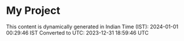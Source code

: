 # My Project

This content is dynamically generated in Indian Time (IST): 2024-01-01 00:29:46 IST
Converted to UTC: 2023-12-31 18:59:46 UTC
